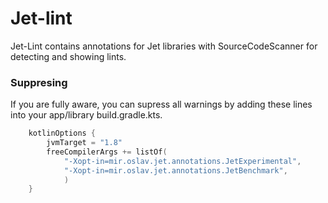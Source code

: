 # Jet-lint
Jet-Lint contains annotations for Jet libraries with SourceCodeScanner for detecting and showing lints.

### Suppresing
If you are fully aware, you can supress all warnings by adding these lines into your app/library build.gradle.kts.

```kotlin
    kotlinOptions {
        jvmTarget = "1.8"
        freeCompilerArgs += listOf(
            "-Xopt-in=mir.oslav.jet.annotations.JetExperimental",
            "-Xopt-in=mir.oslav.jet.annotations.JetBenchmark",
            )
    }
```